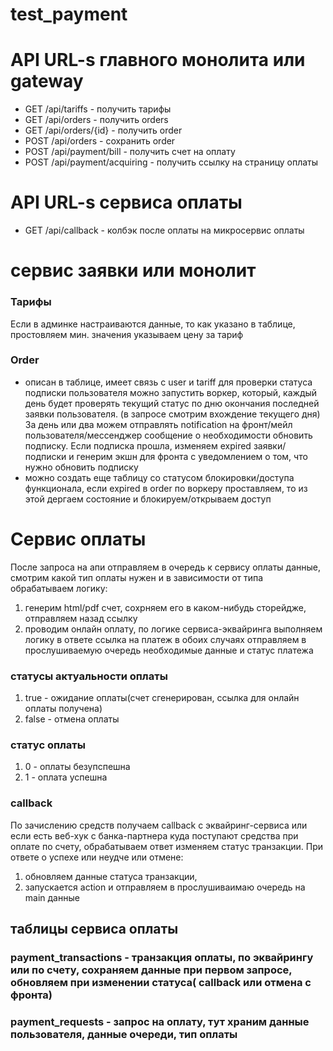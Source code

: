 # test_payment

# API URL-s главного монолита или gateway

- GET /api/tariffs - получить тарифы
- GET /api/orders - получить orders
- GET /api/orders/{id} - получить order
- POST /api/orders - сохранить order
- POST /api/payment/bill - получить счет на оплату
- POST /api/payment/acquiring - получить ссылку на страницу оплаты

# API URL-s сервиса оплаты
- GET /api/callback - колбэк после оплаты на микросервис оплаты


# сервис заявки или монолит
### Тарифы
Если в админке настраиваются данные, то как указано в таблице, простовляем мин. значения указываем цену за тариф
### Order
- описан в таблице, имеет связь с user и tariff
для проверки статуса подписки пользователя можно запустить воркер, который, каждый день будет проверять
текущий статус по дню окончания последней заявки пользователя. (в запросе смотрим вхождение текущего дня)
За день или два можем отправлять notification на фронт/мейл пользователя/мессенджер сообщение о необходимости обновить подписку.
Если подписка прошла, изменяем expired заявки/подписки и генерим экшн для фронта с уведомлением о том,
что нужно обновить подписку
- можно создать еще таблицу со статусом блокировки/доступа функционала, если expired в order по воркеру проставляем, то из этой дергаем
состояние и блокируем/открываем доступ

# Сервис оплаты
После запроса на апи отправляем в очередь к сервису оплаты данные, смотрим какой тип оплаты нужен
и в зависимости от типа обрабатываем логику: 
1) генерим html/pdf счет, сохрняем его в каком-нибудь сторейдже, отправляем назад ссылку
2) проводим онлайн оплату, по логике сервиса-эквайринга выполняем логику в ответе ссылка на платеж
в обоих случаях отправляем в прослушиваемую очередь необходимые данные и статус платежа

### статусы актуальности оплаты
1) true - ожидание оплаты(счет сгенерирован, ссылка для онлайн оплаты получена)
2) false - отмена оплаты
### статус оплаты
1) 0 - оплаты безупспешна
2) 1 - оплата успешна

### callback
По зачислению средств получаем callback с эквайринг-сервиса или если есть веб-хук с банка-партнера
куда поступают средства при оплате по счету, обрабатываем ответ изменяем статус транзакции.
При ответе о успехе или неудче или отмене: 
1) обновляем данные статуса транзакции, 
2) запускается action и отправляем в прослушиваимаю очередь на main данные

## таблицы сервиса оплаты
### payment_transactions - транзакция оплаты, по эквайрингу или по счету, сохраняем данные при первом запросе, обновляем при изменении статуса( callback или отмена с фронта)
### payment_requests - запрос на оплату, тут храним данные пользователя, данные очереди, тип оплаты
